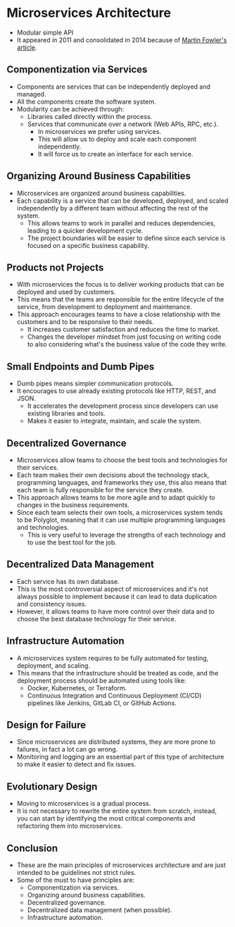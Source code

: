 # Microservices Architecture

- Modular simple API
- It appeared in 2011 and consolidated in 2014 because of [Martin Fowler's article](https://martinfowler.com/articles/microservices.html).

## Componentization via Services

- Components are services that can be independently deployed and managed.
- All the components create the software system.
- Modularity can be achieved through:
  - Libraries called directly within the process.
  - Services that communicate over a network (Web APIs, RPC, etc.).
    - In microservices we prefer using services.
    - This will allow us to deploy and scale each component independently.
    - It will force us to create an interface for each service.

## Organizing Around Business Capabilities

- Microservices are organized around business capabilities.
- Each capability is a service that can be developed, deployed, and scaled independently by a different team without affecting the rest of the system.
  - This allows teams to work in parallel and reduces dependencies, leading to a quicker development cycle.
  - The project boundaries will be easier to define since each service is focused on a specific business capability.

## Products not Projects

- With microservices the focus is to deliver working products that can be deployed and used by customers.
- This means that the teams are responsible for the entire lifecycle of the service, from development to deployment and maintenance.
- This approach encourages teams to have a close relationship with the customers and to be responsive to their needs.
  - It increases customer satisfaction and reduces the time to market.
  - Changes the developer mindset from just focusing on writing code to also considering what's the business value of the code they write.

## Small Endpoints and Dumb Pipes

- Dumb pipes means simpler communication protocols.
- It encourages to use already existing protocols like HTTP, REST, and JSON.
  - It accelerates the development process since developers can use existing libraries and tools.
  - Makes it easier to integrate, maintain, and scale the system.

## Decentralized Governance

- Microservices allow teams to choose the best tools and technologies for their services.
- Each team makes their own decisions about the technology stack, programming languages, and frameworks they use, this also means that each team is fully responsible for the service they create.
- This approach allows teams to be more agile and to adapt quickly to changes in the business requirements.
- Since each team selects their own tools, a microservices system tends to be Polyglot, meaning that it can use multiple programming languages and technologies.
  - This is very useful to leverage the strengths of each technology and to use the best tool for the job.

## Decentralized Data Management

- Each service has its own database.
- This is the most controversial aspect of microservices and it's not always possible to implement because it can lead to data duplication and consistency issues.
- However, it allows teams to have more control over their data and to choose the best database technology for their service.

## Infrastructure Automation

- A microservices system requires to be fully automated for testing, deployment, and scaling.
- This means that the infrastructure should be treated as code, and the deployment process should be automated using tools like:
  - Docker, Kubernetes, or Terraform.
  - Continuous Integration and Continuous Deployment (CI/CD) pipelines like Jenkins, GitLab CI, or GitHub Actions.

## Design for Failure

- Since microservices are distributed systems, they are more prone to failures, in fact a lot can go wrong.
- Monitoring and logging are an essential part of this type of architecture to make it easier to detect and fix issues.

## Evolutionary Design

- Moving to microservices is a gradual process.
- It is not necessary to rewrite the entire system from scratch, instead, you can start by identifying the most critical components and refactoring them into microservices.

## Conclusion

- These are the main principles of microservices architecture and are just intended to be guidelines not strict rules.
- Some of the must to have principles are:
  - Componentization via services.
  - Organizing around business capabilities.
  - Decentralized governance.
  - Decentralized data management (when possible).
  - Infrastructure automation.
